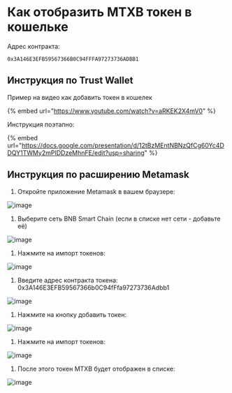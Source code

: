 # Как отобразить MTXB токен в кошельке

Адрес контракта:

```
0x3A146E3EFB59567366B0C94FFFA97273736ADBB1
```

## Инструкция по Trust Wallet

Пример на видео как добавить токен в кошелек

{% embed url="https://www.youtube.com/watch?v=aRKEK2X4mV0" %}

Инструкция поэтапно:

{% embed url="https://docs.google.com/presentation/d/12tBzMEntNBNzQfCg60Yc4DDQY1TWMy2mPIDDzeMhnFE/edit?usp=sharing" %}

## Инструкция по расширению Metamask

1. Откройте приложение Metamask в вашем браузере:

![image](https://user-images.githubusercontent.com/22348978/211082288-2e90b160-9957-452d-8397-b69e76dccbc2.png)

1. Выберите сеть BNB Smart Chain (если в списке нет сети - добавьте её)

![image](https://user-images.githubusercontent.com/22348978/211082529-fac55e11-bf98-4f50-9198-f5ac97cb4893.png)

1. Нажмите на импорт токенов:

![image](https://user-images.githubusercontent.com/22348978/211082918-42af9f65-4673-48bf-a517-30d9a890abd0.png)

1. Введите адрес контракта токена: 0x3A146E3EFB59567366b0C94fFfa97273736Adbb1

![image](https://user-images.githubusercontent.com/22348978/211083145-2052a990-3830-465c-a341-56109db20b85.png)

1. Нажмите на кнопку добавить токен:

![image](https://user-images.githubusercontent.com/22348978/211083409-13dcf5c8-4736-4836-9de6-d931a3dbd8bf.png)

1. Нажмите на импорт токенов:

![image](https://user-images.githubusercontent.com/22348978/211083566-446fe1e9-098a-4041-b71a-248b2c4aeb49.png)

1. После этого токен MTXB будет отображен в списке:

![image](https://user-images.githubusercontent.com/22348978/211083868-c970ef80-2c6f-4888-a8bb-42e6715bbe31.png)
